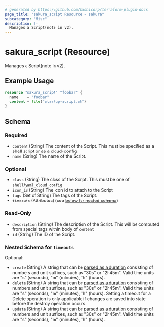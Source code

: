 ```yaml
---
# generated by https://github.com/hashicorp/terraform-plugin-docs
page_title: "sakura_script Resource - sakura"
subcategory: "Misc"
description: |-
  Manages a Script(note in v2).
---
```


# sakura_script (Resource)

Manages a Script(note in v2).

## Example Usage

```terraform
resource "sakura_script" "foobar" {
  name    = "foobar"
  content = file("startup-script.sh")
}
```

<!-- schema generated by tfplugindocs -->
## Schema

### Required

- `content` (String) The content of the Script. This must be specified as a shell script or as a cloud-config
- `name` (String) The name of the Script.

### Optional

- `class` (String) The class of the Script. This must be one of `shell`/`yaml_cloud_config`
- `icon_id` (String) The icon id to attach to the Script
- `tags` (Set of String) The tags of the Script.
- `timeouts` (Attributes) (see [below for nested schema](#nestedatt--timeouts))

### Read-Only

- `description` (String) The description of the Script. This will be computed from special tags within body of `content`
- `id` (String) The ID of the Script.

<a id="nestedatt--timeouts"></a>
### Nested Schema for `timeouts`

Optional:

- `create` (String) A string that can be [parsed as a duration](https://pkg.go.dev/time#ParseDuration) consisting of numbers and unit suffixes, such as "30s" or "2h45m". Valid time units are "s" (seconds), "m" (minutes), "h" (hours).
- `delete` (String) A string that can be [parsed as a duration](https://pkg.go.dev/time#ParseDuration) consisting of numbers and unit suffixes, such as "30s" or "2h45m". Valid time units are "s" (seconds), "m" (minutes), "h" (hours). Setting a timeout for a Delete operation is only applicable if changes are saved into state before the destroy operation occurs.
- `update` (String) A string that can be [parsed as a duration](https://pkg.go.dev/time#ParseDuration) consisting of numbers and unit suffixes, such as "30s" or "2h45m". Valid time units are "s" (seconds), "m" (minutes), "h" (hours).
